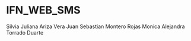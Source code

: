 # IFN_WEB_SMS
Silvia Juliana Ariza Vera 
Juan Sebastian Montero Rojas
Monica Alejandra Torrado Duarte
